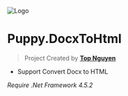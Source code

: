 ﻿![Logo](favicon.ico)
# Puppy.DocxToHtml
> Project Created by [**Top Nguyen**](http://topnguyen.net)

- Support Convert Docx to HTML

*Require .Net Framework 4.5.2*